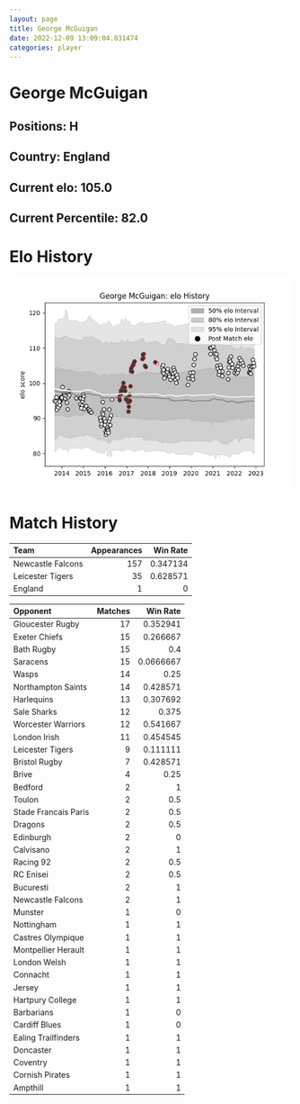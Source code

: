 ```yaml
---  
layout: page  
title: George McGuigan  
date: 2022-12-09 13:09:04.031474  
categories: player  
---
```

# George McGuigan

## Positions: H

## Country: England

## Current elo: 105.0

## Current Percentile: 82.0

# Elo History


![elo history](history_GeorgeMcGuigan.png)
# Match History


| Team              |   Appearances |   Win Rate |
|:------------------|--------------:|-----------:|
| Newcastle Falcons |           157 |   0.347134 |
| Leicester Tigers  |            35 |   0.628571 |
| England           |             1 |   0        |

| Opponent             |   Matches |   Win Rate |
|:---------------------|----------:|-----------:|
| Gloucester Rugby     |        17 |  0.352941  |
| Exeter Chiefs        |        15 |  0.266667  |
| Bath Rugby           |        15 |  0.4       |
| Saracens             |        15 |  0.0666667 |
| Wasps                |        14 |  0.25      |
| Northampton Saints   |        14 |  0.428571  |
| Harlequins           |        13 |  0.307692  |
| Sale Sharks          |        12 |  0.375     |
| Worcester Warriors   |        12 |  0.541667  |
| London Irish         |        11 |  0.454545  |
| Leicester Tigers     |         9 |  0.111111  |
| Bristol Rugby        |         7 |  0.428571  |
| Brive                |         4 |  0.25      |
| Bedford              |         2 |  1         |
| Toulon               |         2 |  0.5       |
| Stade Francais Paris |         2 |  0.5       |
| Dragons              |         2 |  0.5       |
| Edinburgh            |         2 |  0         |
| Calvisano            |         2 |  1         |
| Racing 92            |         2 |  0.5       |
| RC Enisei            |         2 |  0.5       |
| Bucuresti            |         2 |  1         |
| Newcastle Falcons    |         2 |  1         |
| Munster              |         1 |  0         |
| Nottingham           |         1 |  1         |
| Castres Olympique    |         1 |  1         |
| Montpellier Herault  |         1 |  1         |
| London Welsh         |         1 |  1         |
| Connacht             |         1 |  1         |
| Jersey               |         1 |  1         |
| Hartpury College     |         1 |  1         |
| Barbarians           |         1 |  0         |
| Cardiff Blues        |         1 |  0         |
| Ealing Trailfinders  |         1 |  1         |
| Doncaster            |         1 |  1         |
| Coventry             |         1 |  1         |
| Cornish Pirates      |         1 |  1         |
| Ampthill             |         1 |  1         |